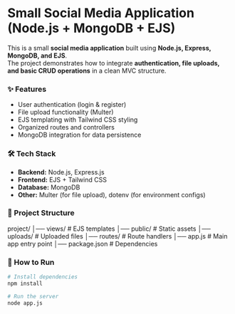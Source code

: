 # Small Social Media Application (Node.js + MongoDB + EJS)

This is a small **social media application** built using **Node.js, Express, MongoDB, and EJS**.  
The project demonstrates how to integrate **authentication, file uploads, and basic CRUD operations** in a clean MVC structure.  

### ✨ Features
- User authentication (login & register)
- File upload functionality (Multer)
- EJS templating with Tailwind CSS styling
- Organized routes and controllers
- MongoDB integration for data persistence

### 🛠️ Tech Stack
- **Backend:** Node.js, Express.js
- **Frontend:** EJS + Tailwind CSS
- **Database:** MongoDB
- **Other:** Multer (for file upload), dotenv (for environment configs)

### 📂 Project Structure
project/
│── views/ # EJS templates
│── public/ # Static assets
│── uploads/ # Uploaded files
│── routes/ # Route handlers
│── app.js # Main app entry point
│── package.json # Dependencies


### 🚀 How to Run
```bash
# Install dependencies
npm install

# Run the server
node app.js


